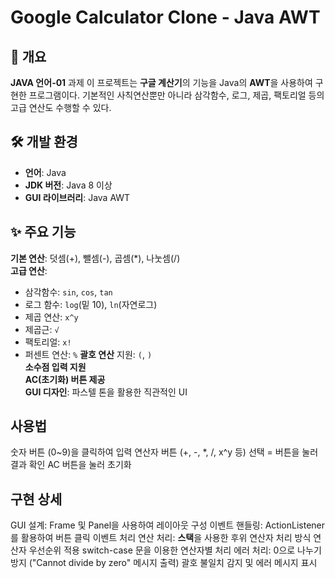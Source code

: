 # Google Calculator Clone - Java AWT

## 📌 개요
**JAVA 언어-01** 과제
이 프로젝트는 **구글 계산기**의 기능을 Java의 **AWT**을 사용하여 구현한 프로그램이다. 기본적인 사칙연산뿐만 아니라 삼각함수, 로그, 제곱, 팩토리얼 등의 고급 연산도 수행할 수 있다.

## 🛠️ 개발 환경
- **언어**: Java
- **JDK 버전**: Java 8 이상
- **GUI 라이브러리**: Java AWT

## ✨ 주요 기능
**기본 연산**: 덧셈(+), 뺄셈(-), 곱셈(*), 나눗셈(/)  
**고급 연산**:
   - 삼각함수: `sin`, `cos`, `tan`
   - 로그 함수: `log`(밑 10), `ln`(자연로그)
   - 제곱 연산: `x^y`
   - 제곱근: `√`
   - 팩토리얼: `x!`
   - 퍼센트 연산: `%`
**괄호 연산** 지원: `(`, `)`  
**소수점 입력 지원**  
**AC(초기화) 버튼 제공**  
**GUI 디자인**: 파스텔 톤을 활용한 직관적인 UI  

## 사용법
숫자 버튼 (0~9)을 클릭하여 입력
연산자 버튼 (+, -, *, /, x^y 등) 선택
= 버튼을 눌러 결과 확인
AC 버튼을 눌러 초기화

## 구현 상세
GUI 설계: Frame 및 Panel을 사용하여 레이아웃 구성
이벤트 핸들링: ActionListener를 활용하여 버튼 클릭 이벤트 처리
연산 처리:
**스택**을 사용한 후위 연산자 처리 방식
연산자 우선순위 적용
switch-case 문을 이용한 연산자별 처리
에러 처리:
0으로 나누기 방지 ("Cannot divide by zero" 메시지 출력)
괄호 불일치 감지 및 에러 메시지 표시

